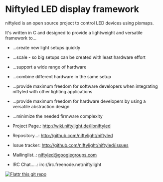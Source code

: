 Niftyled LED display framework
==============================

niftyled is an open source project to control LED devices using pixmaps.

It's written in C and designed to provide a lightweight and versatile
framework to... 

* ...create new light setups quickly 
* ...scale - so big setups can be created with least hardware effort 
* ...support a wide range of hardware 
* ...combine different hardware in the same setup 
* ...provide maximum freedom for software developers when integrating niftyled
    with other lighting applications 
* ...provide maximum freedom for hardware developers by using a versatile
    abstraction design 
* ...minimize the needed firmware complexity



* Project Page.: http://wiki.niftylight.de/libniftyled
* Repository...: http://github.com/niftylight/niftyled
* Issue tracker: http://github.com/niftylight/niftyled/issues
* Mailinglist..: niftyled@googlegroups.com
* IRC Chat.....: irc://irc.freenode.net/niftylight

[![Flattr this git repo](http://api.flattr.com/button/flattr-badge-large.png)](https://flattr.com/thing/1345750/niftyled)


